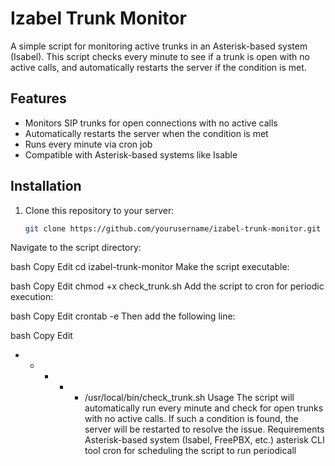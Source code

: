 # Izabel Trunk Monitor

A simple script for monitoring active trunks in an Asterisk-based system (Isabel). This script checks every minute to see if a trunk is open with no active calls, and automatically restarts the server if the condition is met.

## Features
- Monitors SIP trunks for open connections with no active calls
- Automatically restarts the server when the condition is met
- Runs every minute via cron job
- Compatible with Asterisk-based systems like Isable

## Installation

1. Clone this repository to your server:
   ```bash
   git clone https://github.com/yourusername/izabel-trunk-monitor.git
Navigate to the script directory:

bash
Copy
Edit
cd izabel-trunk-monitor
Make the script executable:

bash
Copy
Edit
chmod +x check_trunk.sh
Add the script to cron for periodic execution:

bash
Copy
Edit
crontab -e
Then add the following line:

bash
Copy
Edit
* * * * * /usr/local/bin/check_trunk.sh
Usage
The script will automatically run every minute and check for open trunks with no active calls.
If such a condition is found, the server will be restarted to resolve the issue.
Requirements
Asterisk-based system (Isabel, FreePBX, etc.)
asterisk CLI tool
cron for scheduling the script to run periodicall
